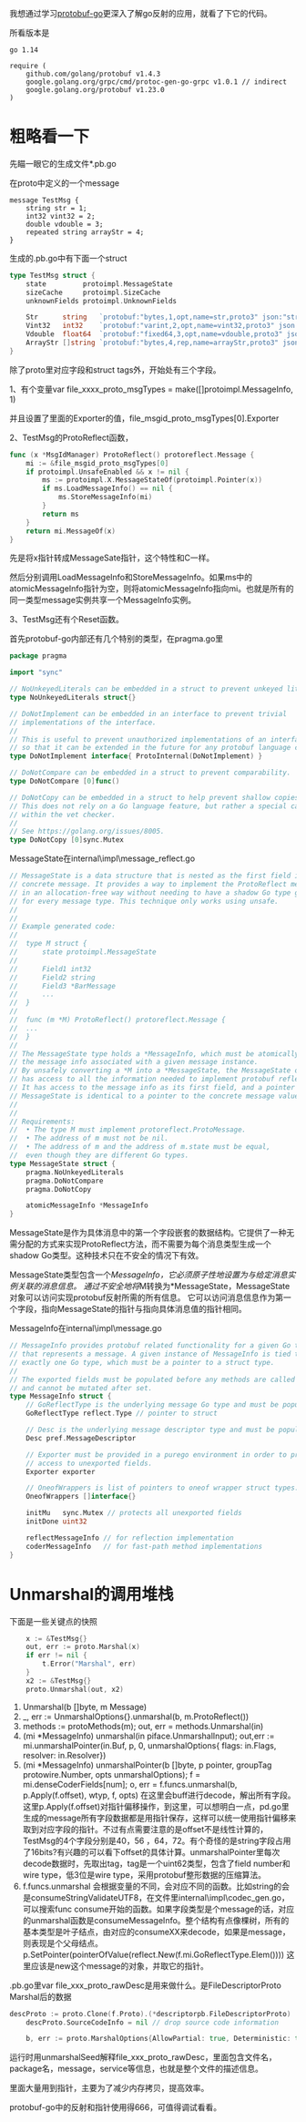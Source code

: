 我想通过学习[protobuf-go](https://github.com/protocolbuffers/protobuf-go )更深入了解go反射的应用，就看了下它的代码。

所看版本是

```
go 1.14

require (
	github.com/golang/protobuf v1.4.3
	google.golang.org/grpc/cmd/protoc-gen-go-grpc v1.0.1 // indirect
	google.golang.org/protobuf v1.23.0
)
```

# 粗略看一下

先瞄一眼它的生成文件*.pb.go

在proto中定义的一个message

```
message TestMsg {
    string str = 1;
    int32 vint32 = 2;
    double vdouble = 3;
    repeated string arrayStr = 4;
}
```

生成的.pb.go中有下面一个struct

```go
type TestMsg struct {
	state         protoimpl.MessageState
	sizeCache     protoimpl.SizeCache
	unknownFields protoimpl.UnknownFields

	Str      string   `protobuf:"bytes,1,opt,name=str,proto3" json:"str,omitempty"`
	Vint32   int32    `protobuf:"varint,2,opt,name=vint32,proto3" json:"vint32,omitempty"`
	Vdouble  float64  `protobuf:"fixed64,3,opt,name=vdouble,proto3" json:"vdouble,omitempty"`
	ArrayStr []string `protobuf:"bytes,4,rep,name=arrayStr,proto3" json:"arrayStr,omitempty"`
}
```

除了proto里对应字段和struct tags外，开始处有三个字段。

1、有个变量var file_xxxx_proto_msgTypes = make([]protoimpl.MessageInfo, 1)

并且设置了里面的Exporter的值，file_msgid_proto_msgTypes[0].Exporter

2、TestMsg的ProtoReflect函数，

```go
func (x *MsgIdManager) ProtoReflect() protoreflect.Message {
	mi := &file_msgid_proto_msgTypes[0]
	if protoimpl.UnsafeEnabled && x != nil {
		ms := protoimpl.X.MessageStateOf(protoimpl.Pointer(x))
		if ms.LoadMessageInfo() == nil {
			ms.StoreMessageInfo(mi)
		}
		return ms
	}
	return mi.MessageOf(x)
}
```

先是将x指针转成MessageSate指针，这个特性和C一样。

然后分别调用LoadMessageInfo和StoreMessageInfo。如果ms中的atomicMessageInfo指针为空，则将atomicMessageInfo指向mi。也就是所有的同一类型message实例共享一个MessageInfo实例。

3、TestMsg还有个Reset函数。



首先protobuf-go内部还有几个特别的类型，在pragma.go里

```go
package pragma

import "sync"

// NoUnkeyedLiterals can be embedded in a struct to prevent unkeyed literals.
type NoUnkeyedLiterals struct{}

// DoNotImplement can be embedded in an interface to prevent trivial
// implementations of the interface.
//
// This is useful to prevent unauthorized implementations of an interface
// so that it can be extended in the future for any protobuf language changes.
type DoNotImplement interface{ ProtoInternal(DoNotImplement) }

// DoNotCompare can be embedded in a struct to prevent comparability.
type DoNotCompare [0]func()

// DoNotCopy can be embedded in a struct to help prevent shallow copies.
// This does not rely on a Go language feature, but rather a special case
// within the vet checker.
//
// See https://golang.org/issues/8005.
type DoNotCopy [0]sync.Mutex

```

MessageState在internal\impl\message_reflect.go

```go
// MessageState is a data structure that is nested as the first field in a
// concrete message. It provides a way to implement the ProtoReflect method
// in an allocation-free way without needing to have a shadow Go type generated
// for every message type. This technique only works using unsafe.
//
//
// Example generated code:
//
//	type M struct {
//		state protoimpl.MessageState
//
//		Field1 int32
//		Field2 string
//		Field3 *BarMessage
//		...
//	}
//
//	func (m *M) ProtoReflect() protoreflect.Message {
//  ...
//	}
//
// The MessageState type holds a *MessageInfo, which must be atomically set to
// the message info associated with a given message instance.
// By unsafely converting a *M into a *MessageState, the MessageState object
// has access to all the information needed to implement protobuf reflection.
// It has access to the message info as its first field, and a pointer to the
// MessageState is identical to a pointer to the concrete message value.
//
//
// Requirements:
//	• The type M must implement protoreflect.ProtoMessage.
//	• The address of m must not be nil.
//	• The address of m and the address of m.state must be equal,
//	even though they are different Go types.
type MessageState struct {
	pragma.NoUnkeyedLiterals
	pragma.DoNotCompare
	pragma.DoNotCopy

	atomicMessageInfo *MessageInfo
}
```

MessageState是作为具体消息中的第一个字段嵌套的数据结构。它提供了一种无需分配的方式来实现ProtoReflect方法，而不需要为每个消息类型生成一个shadow Go类型。这种技术只在不安全的情况下有效。

MessageState类型包含一个*MessageInfo，它必须原子性地设置为与给定消息实例关联的消息信息。
通过不安全地将*M转换为*MessageState，MessageState对象可以访问实现protobuf反射所需的所有信息。
它可以访问消息信息作为第一个字段，指向MessageState的指针与指向具体消息值的指针相同。

MessageInfo在internal\impl\message.go

```go
// MessageInfo provides protobuf related functionality for a given Go type
// that represents a message. A given instance of MessageInfo is tied to
// exactly one Go type, which must be a pointer to a struct type.
//
// The exported fields must be populated before any methods are called
// and cannot be mutated after set.
type MessageInfo struct {
	// GoReflectType is the underlying message Go type and must be populated.
	GoReflectType reflect.Type // pointer to struct

	// Desc is the underlying message descriptor type and must be populated.
	Desc pref.MessageDescriptor

	// Exporter must be provided in a purego environment in order to provide
	// access to unexported fields.
	Exporter exporter

	// OneofWrappers is list of pointers to oneof wrapper struct types.
	OneofWrappers []interface{}

	initMu   sync.Mutex // protects all unexported fields
	initDone uint32

	reflectMessageInfo // for reflection implementation
	coderMessageInfo   // for fast-path method implementations
}
```

# Unmarshal的调用堆栈

下面是一些关键点的快照

```go
    x := &TestMsg{}
    out, err := proto.Marshal(x)
	if err != nil {
		t.Error("Marshal", err)
	}
	x2 := &TestMsg{}
	proto.Unmarshal(out, x2)
```

1. Unmarshal(b []byte, m Message)
2. _, err := UnmarshalOptions{}.unmarshal(b, m.ProtoReflect())
3. methods := protoMethods(m);    out, err = methods.Unmarshal(in)
4. (mi *MessageInfo) unmarshal(in piface.UnmarshalInput);    out,err := mi.unmarshalPointer(in.Buf, p, 0, unmarshalOptions{   flags:  in.Flags,    resolver: in.Resolver})
5. (mi *MessageInfo) unmarshalPointer(b []byte, p pointer, groupTag protowire.Number, opts unmarshalOptions);   f = mi.denseCoderFields[num];      o, err = f.funcs.unmarshal(b, p.Apply(f.offset), wtyp, f, opts) 在这里会buff进行decode，解出所有字段。这里p.Apply(f.offset)对指针偏移操作，到这里，可以想明白一点，pd.go里生成的message所有字段数据都是用指针保存，这样可以统一使用指针偏移来取到对应字段的指针。不过有点需要注意的是offset不是线性计算的，TestMsg的4个字段分别是40，56 ，64，72。有个奇怪的是string字段占用了16bits?有兴趣的可以看下offset的具体计算。unmarshalPointer里每次decode数据时，先取出tag，tag是一个uint62类型，包含了field number和wire type，低3位是wire type，采用protobuf整形数据的压缩算法。
6. f.funcs.unmarshal 会根据变量的不同，会对应不同的函数。比如string的会是consumeStringValidateUTF8，在文件里internal\impl\codec_gen.go，可以搜索func consume开始的函数。如果字段类型是个message的话，对应的unmarshal函数是consumeMessageInfo。整个结构有点像棵树，所有的基本类型是叶子结点，由对应的consumeXX来decode，如果是message，则表现是个父母结点。p.SetPointer(pointerOfValue(reflect.New(f.mi.GoReflectType.Elem()))) 这里应该是new这个message的对象，并取它的指针。

.pb.go里var file_xxx_proto_rawDesc是用来做什么。是FileDescriptorProto Marshal后的数据

```go
descProto := proto.Clone(f.Proto).(*descriptorpb.FileDescriptorProto)
	descProto.SourceCodeInfo = nil // drop source code information

	b, err := proto.MarshalOptions{AllowPartial: true, Deterministic: true}.Marshal(descProto)
```

运行时用unmarshalSeed解释file_xxx_proto_rawDesc，里面包含文件名，package名，message，service等信息，也就是整个文件的描述信息。

里面大量用到指针，主要为了减少内存拷贝，提高效率。

protobuf-go中的反射和指针使用得666，可值得调试看看。




